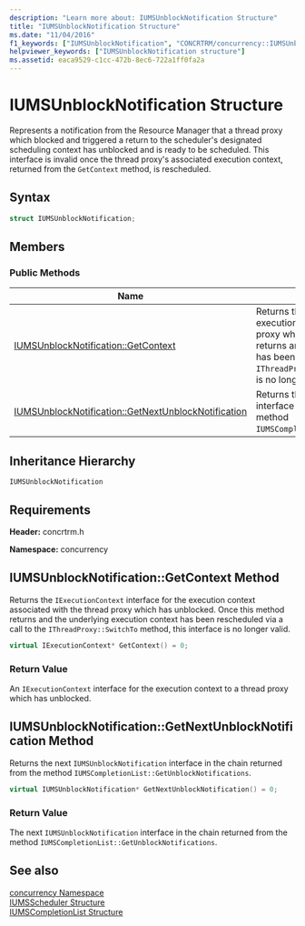 ```yaml
---
description: "Learn more about: IUMSUnblockNotification Structure"
title: "IUMSUnblockNotification Structure"
ms.date: "11/04/2016"
f1_keywords: ["IUMSUnblockNotification", "CONCRTRM/concurrency::IUMSUnblockNotification", "CONCRTRM/concurrency::IUMSUnblockNotification::IUMSUnblockNotification::GetContext", "CONCRTRM/concurrency::IUMSUnblockNotification::IUMSUnblockNotification::GetNextUnblockNotification"]
helpviewer_keywords: ["IUMSUnblockNotification structure"]
ms.assetid: eaca9529-c1cc-472b-8ec6-722a1ff0fa2a
---
```

# IUMSUnblockNotification Structure

Represents a notification from the Resource Manager that a thread proxy which blocked and triggered a return to the scheduler's designated scheduling context has unblocked and is ready to be scheduled. This interface is invalid once the thread proxy's associated execution context, returned from the `GetContext` method, is rescheduled.

## Syntax

```cpp
struct IUMSUnblockNotification;
```

## Members

### Public Methods

|Name|Description|
|----------|-----------------|
|[IUMSUnblockNotification::GetContext](#getcontext)|Returns the `IExecutionContext` interface for the execution context associated with the thread proxy which has unblocked. Once this method returns and the underlying execution context has been rescheduled via a call to the `IThreadProxy::SwitchTo` method, this interface is no longer valid.|
|[IUMSUnblockNotification::GetNextUnblockNotification](#getnextunblocknotification)|Returns the next `IUMSUnblockNotification` interface in the chain returned from the method `IUMSCompletionList::GetUnblockNotifications`.|

## Inheritance Hierarchy

`IUMSUnblockNotification`

## Requirements

**Header:** concrtrm.h

**Namespace:** concurrency

## <a name="getcontext"></a> IUMSUnblockNotification::GetContext Method

Returns the `IExecutionContext` interface for the execution context associated with the thread proxy which has unblocked. Once this method returns and the underlying execution context has been rescheduled via a call to the `IThreadProxy::SwitchTo` method, this interface is no longer valid.

```cpp
virtual IExecutionContext* GetContext() = 0;
```

### Return Value

An `IExecutionContext` interface for the execution context to a thread proxy which has unblocked.

## <a name="getnextunblocknotification"></a> IUMSUnblockNotification::GetNextUnblockNotification Method

Returns the next `IUMSUnblockNotification` interface in the chain returned from the method `IUMSCompletionList::GetUnblockNotifications`.

```cpp
virtual IUMSUnblockNotification* GetNextUnblockNotification() = 0;
```

### Return Value

The next `IUMSUnblockNotification` interface in the chain returned from the method `IUMSCompletionList::GetUnblockNotifications`.

## See also

[concurrency Namespace](concurrency-namespace.md)<br/>
[IUMSScheduler Structure](iumsscheduler-structure.md)<br/>
[IUMSCompletionList Structure](iumscompletionlist-structure.md)
